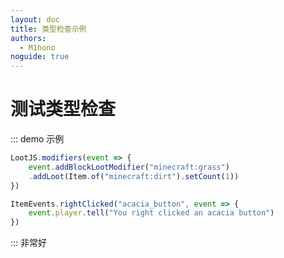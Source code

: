 ```yaml
---
layout: doc
title: 类型检查示例
authors:
  - M1hono
noguide: true
---
```

# 测试类型检查

::: demo 示例
```js twoslash
LootJS.modifiers(event => {
    event.addBlockLootModifier("minecraft:grass")
    .addLoot(Item.of("minecraft:dirt").setCount(1))
})

ItemEvents.rightClicked("acacia_button", event => {
    event.player.tell("You right clicked an acacia button")
})
```
:::
非常好